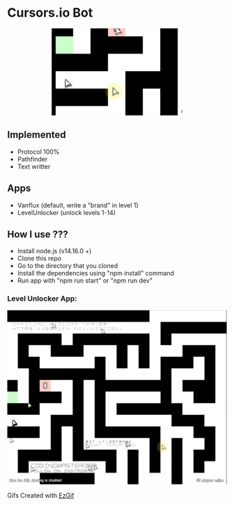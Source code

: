 # Cursors.io Bot

<p align="center">
  <img width="300" height="200" src="defaultapp.gif">
</p>

## Implemented
- Protocol 100%
- Pathfinder
- Text writter

## Apps
- Vanflux (default, write a "brand" in level 1)
- LevelUnlocker (unlock levels 1-14)

## How I use ???

- Install node.js (v14.16.0 +)
- Clone this repo
- Go to the directory that you cloned
- Install the dependencies using "npm install" command
- Run app with "npm run start" or "npm run dev"


### Level Unlocker App:
<p align="center">
  <img width="600" height="400" src="level-unlocker.gif">
</p>

Gifs Created with [EzGif](https://ezgif.com/)
